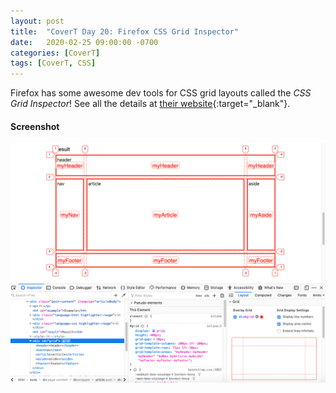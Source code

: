 ```yaml
---
layout: post
title:  "CoverT Day 20: Firefox CSS Grid Inspector"
date:   2020-02-25 09:00:00 -0700
categories: [CoverT]
tags: [CoverT, CSS]
---
```


Firefox has some awesome dev tools for CSS grid layouts called the _CSS Grid Inspector_! See all the details at [their website](https://developer.mozilla.org/en-US/docs/Tools/Page_Inspector/How_to/Examine_grid_layouts){:target="_blank"}.

#### Screenshot

<img src="/assets/images/firefox-css-grid-inspector.png" alt="Firefox CSS Grid Inspector" /> 